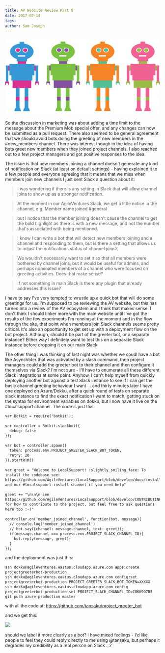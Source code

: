 ```yaml
---
title: AV Website Review Part 8
date: 2017-07-14
tags: 
author: Sam Joseph
---
```


![robots](/images/robots.png)

So the discussion in marketing was about adding a time limit to the message about the Premium Mob special offer, and any changes can now be submitted as a pull request.  There also seemed to be general agreement that we should avoid bots doing the greeting of new members in the #new_members channel.  There was interest though in the idea of having bots greet new members when they joined project channels.  I also reached out to a few project managers and got positive responses to the idea.

The issue is that new members joining a channel doesn't generate any kind of notification on Slack (at least on default settings) - having explained it to a few people and everyone agreeing that it means that we miss when members join new channels I just sent Slack a question about it:

> I was wondering if there is any setting in Slack that will allow channel joins to show up as a stronger notification.

> At the moment in our AgileVentures Slack, we get a little notice in the channel, e.g. Member name joined #general

> but I notice that the member joining doesn't cause the channel to get the bold highlight as there is with a new message, and not the number that's associated with being mentioned.

> I know I can write a bot that will detect new members joining and a channel and responding to them, but is there a setting that allows us to adjust the notifications status of channel joins?

> We wouldn't necessarily want to set it so that all members were bothered by channel joins, but it would be useful for admins, and perhaps nominated members of a channel who were focused on greeting activities.  Does that make sense?

> If not something in main Slack is there any plugin that already addresses this issue?

I have to say I've very tempted to wrustle up a quick bot that will do some greetings for us.  I'm supposed to be reviewing the AV website, but this has turned into a review of the AV ecosystem and I think that makes sense.  I don't think I should tinker more with the main website until I've got the results of the few experiments I'm running at the moment and in the flow through the site, that point when members join Slack channels seems pretty critical.  It's also an opportunity to get set up with a deployment flow on the bot project.  Although, should it be part of the greeter bot, or a separate instance?  Either way I definitely want to test this on a separate Slack instance before dropping it on our main Slack.

The other thing I was thinking of last night was whether we coudl have a bot like AsyncVoter that was activated by a slash command, then project managers could add the greeter bot to their channel and then configure it themselves via Slack?  I'm not sure - I'll have to enumerate all these different Slack integrations at some point.  Anyhow, I can't help myself from quickly deploying another bot against a test Slack instance to see if I can get the basic channel greeting behaviour I want ... and thirty minutes later I have one deployed on Azure/Dokku, after a quick round of tests on separate slack instance to find the exact notification I want to match, getting stuck on the syntax for environment variables on dokku, but I now have it live on the #localsupport channel.  The code is just this:

```
var Botkit = require('botkit');

var controller = Botkit.slackbot({
  debug: false
});

var bot = controller.spawn({
  token: process.env.PROJECT_GREETER_SLACK_BOT_TOKEN,
  retry: 20
}).startRTM()

var greet = "Welcome to LocalSupport! :slightly_smiling_face: To install the codebase see: https://github.com/AgileVentures/LocalSupport/blob/develop/docs/installation.md#installation and our #localsupport-install channel if you need help"

greet += "\n\n\n see https://github.com/AgileVentures/LocalSupport/blob/develop/CONTRIBUTING.md for how to contribute to the project, but feel free to ask questions here too :-)"

controller.on('member_joined_channel', function(bot, message){
  // console.log('member_joined_channel')
  // bot.say({channel: message.channel, text: greet});
  if(message.channel === process.env.PROJECT_SLACK_CHANNEL_ID){
    bot.reply(message, greet);
  }
});
```

and the deployment was just this:

```
ssh dokku@agileventures.eastus.cloudapp.azure.com apps:create projectgreeterbot-production
ssh dokku@agileventures.eastus.cloudapp.azure.com config:set projectgreeterbot-production PROJECT_GREETER_SLACK_BOT_TOKEN=XXXXX
ssh dokku@agileventures.eastus.cloudapp.azure.com config projectgreeterbot-production set PROJECT_SLACK_CHANNEL_ID=C0KK907B5
git push azure-production master
```

with all the code at: https://github.com/tansaku/project_greeter_bot

and we get this:

![](https://www.dropbox.com/s/tunznnlxylbjteo/Screenshot%202017-07-14%2010.32.58.png?dl=1)

should we label it more clearly as a bot?  I have mixed feelings - I'd like people to feel they could reply directly to me using @tansaku, but perhaps it degrades my credibility as a real person on Slack ...?
